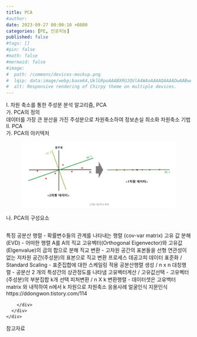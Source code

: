 ```yaml
---
title: PCA
#author: 
date: 2023-09-27 00:00:10 +0800
categories: [PE, 인공지능]
published: false
#tags: []
#pin: false
#math: false
#mermaid: false
#image:
#  path: /commons/devices-mockup.png
#  lqip: data:image/webp;base64,UklGRpoAAABXRUJQVlA4WAoAAAAQAAAADwAABwAAQUxQSDIAAAARL0AmbZurmr57yyIiqE8oiG0bejIYEQTgqiDA9vqnsUSI6H+oAERp2HZ65qP/VIAWAFZQOCBCAAAA8AEAnQEqEAAIAAVAfCWkAALp8sF8rgRgAP7o9FDvMCkMde9PK7euH5M1m6VWoDXf2FkP3BqV0ZYbO6NA/VFIAAAA
#  alt: Responsive rendering of Chirpy theme on multiple devices.
---
```


<div class="post-wrap">
  <div class="para">
    <div class="para-title">
      I. 차원 축소를 통한 주성분 분석 알고리즘, PCA
    </div>
    <div class="para-cntnt">
      <div class="para">
        <div class="para-title">
          가. PCA의 정의
        </div>
        <div class="para-cntnt">
            데이터를 가장 큰 분산을 가진 주성분으로 차원축소하여 정보손실 최소화 차원축소 기법
        </div>
      </div>
    </div>
  </div>
  
  <div class="para">
    <div class="para-title">
      II. PCA
    </div>
    <div class="para-cntnt">
      <div class="para">
        <div class="para-title">
          가. PCA의 아키텍처
        </div>
        <div class="para-cntnt">
          <figure class="post-figure">
            <img src="/assets/img/posts/PCA.png" alt="PCA">
<!--            <figcaption>Source: Unveiling the Metaverse: Exploring Emerging Trends, Multifaceted Perspectives, and Future Challenges</figcaption>-->
          </figure>
        </div>
      </div>
      <div class="para">
        <div class="para-title">
          나. PCA의 구성요소
        </div>
        <div class="para-cntnt">
          <table class="post-table">
          </table>
          특징
  공분산 행렬 - 확률변수들의 관계를 나타내는 행렬 (cov-var matrix)
  고유 값 분해 (EVD) - 어떠한 행렬 A를 A의 직교 고유벡터(Orthogonal Eigenvector)와 고유값(Elgenvalue)의 곱의 합으로 분해
  직교 변환 - 고차원 공간의 표본들을 선형 연관성이 없는 저차원 공간(주성분)의 표본으로 직교 변환
프로세스 데공고피
  데이터 표준화 / Standard Scaling - 표준집합에 대한 스케일링 적용
  공분산행렬 생성 / n x n 대칭행렬 - 공분산 2 개의 특성간의 상관정도를 나타냄
  고유벡터계산 / 고유값선택 - 고유벡터(주성분)의 부분집합 k개 선택
  피처변환 / n X k 변환행렬 - 데이터셋은 고유백터 matrix 와 내적하여 n에서 k 차원으로 차원축소
응용사례
  얼굴인식
  지문인식
https://ddongwon.tistory.com/114

        </div>
      </div>
    </div>
  </div>

  <div class="refr-wrap">
    <div class="refr-title">
        참고자료
    </div>
    <ol class="refr-list">
    <!--    <li>(나현식, 최대선) <a target="_blank" href="https://scienceon.kisti.re.kr/commons/util/originalView.do?cn=JAKO202225948430499&oCn=JAKO202225948430499&dbt=JAKO&journal=NJOU00291864">메타버스 보안 위협 요소 및 대응 방안 검토</a></li>-->
    <!--    <li>(M. Uddin, S. Manickam, H. Ullah, M. Obaidat and A. Dandoush) <a target="_blank" href="https://ieeexplore.ieee.org/abstract/document/10138386">Unveiling the Metaverse: Exploring Emerging Trends, Multifaceted Perspectives, and Future Challenges</a></li>-->
    </ol>
  </div>
</div>
